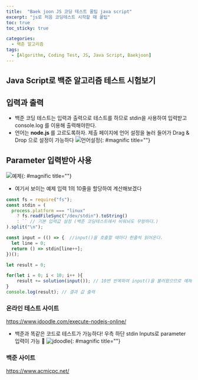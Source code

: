 ```yaml
---
title:  "Baek joon JS 코딩 테스트 꿀팁 java script"
excerpt: "js로 처음 코딩테스트 시작할 때 꿀팁"
toc: true
toc_sticky: true

categories:
  - 백준 알고리즘
tags:
  - [Algorithm, Coding Test, JS, Java Script, Baekjoon]
---  
```


## Java Script로 백준 알고리즘 테스트 시험보기 ##

## 입력과 출력 ##
- 백준 코딩 테스트는 입력과 출력으로 테스트를 하므로 stdin을 사용하여 입력받고 console.log 를 이용해 출력해야한다.
- 언어는 <strong>node.js </strong>를 고르도록하자. 제출 페이지에 언어 설정을 눌러 들어가 Drag & Drop 으로 설정이 가능하다
![언어설정](https://user-images.githubusercontent.com/78516146/161020862-f2dafff1-a45c-4002-a926-4df344dc29f1.png){: #magnific title=""}

## Parameter 입력받아 사용 ##

![예제](https://user-images.githubusercontent.com/78516146/161021824-32ca9de4-99dd-48d7-8ab3-1a3942d0c7c3.png){: #magnific title=""}
- 여기서 보이는 예제 입력 1의 10줄을 할당하여 계산해보겠다

```js
const fs = require("fs");
const stdin = (
  process.platform === "linux"
    ? fs.readFileSync("/dev/stdin").toString()
    : `` // 기본 입력값 설정 (백준 코딩테스트에서 비워놔도 무방하다.)
).split("\n");

const input = (() => {  //input()을 호출할 때마다 한줄씩 읽어온다.
  let line = 0;
  return () => stdin[line++];
})(); 

let result = 0;

for(let i = 0; i < 10; i++ ){
    result += solution(input()); // 10번 반복하여 input()을 불러왔으므로 예제 입력 10줄이 모두 입력되었다
}
console.log(result); // 결과 값 출력
```

### 온라인 테스트 사이트 ### 
<a href="https://www.jdoodle.com/execute-nodejs-online/" target="_blank">https://www.jdoodle.com/execute-nodejs-online/</a>
- 백준과 똑같은 코드로 테스트가 가능하다! 우측 하단 stdin Inputs로 parameter 입력이 가능 🤸‍
![jdoodle](https://user-images.githubusercontent.com/78516146/161024031-5dfd7107-362a-400a-9bd5-b49b4d370eda.png){: #magnific title=""}


### 백준 사이트 ###
<a href="https://www.acmicpc.net/" target="_blank">https://www.acmicpc.net/</a>